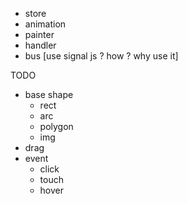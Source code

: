 - store
- animation
- painter
- handler
- bus [use signal js ? how ? why use it]



TODO 
- base shape
    - rect
    - arc
    - polygon
    - img
- drag
- event 
  - click 
  - touch
  - hover
